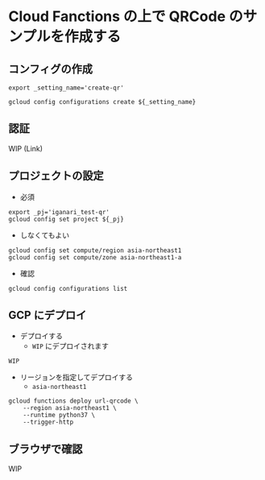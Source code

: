 # Cloud Fanctions の上で QRCode のサンプルを作成する

## コンフィグの作成

```
export _setting_name='create-qr'

gcloud config configurations create ${_setting_name}
```

## 認証

WIP (Link)

## プロジェクトの設定

+ 必須

```
export _pj='iganari_test-qr'
gcloud config set project ${_pj}
```

+ しなくてもよい

```
gcloud config set compute/region asia-northeast1
gcloud config set compute/zone asia-northeast1-a
```

+ 確認

```
gcloud config configurations list
```

## GCP にデプロイ

+ デプロイする
    + `WIP` にデプロイされます

```
WIP
```

+ リージョンを指定してデプロイする
    + `asia-northeast1`

```
gcloud functions deploy url-qrcode \
    --region asia-northeast1 \
    --runtime python37 \
    --trigger-http
```

## ブラウザで確認

WIP
